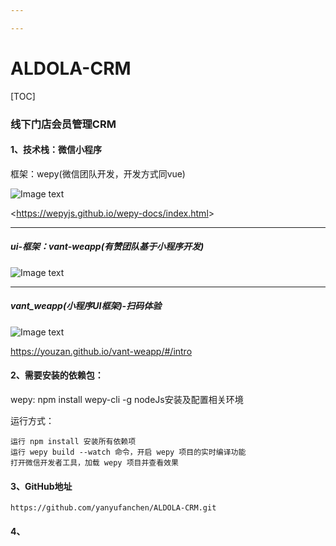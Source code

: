 ```yaml
---

---
```


# ALDOLA-CRM

[TOC]



### 线下门店会员管理CRM

#### 1、技术栈：微信小程序

框架：wepy(微信团队开发，开发方式同vue)

![Image text](http://img.pengwang.xyz/image/githubwepy.png)

<<https://wepyjs.github.io/wepy-docs/index.html>>

------

##### ui-框架：vant-weapp(有赞团队基于小程序开发)

![Image text](http://img.pengwang.xyz/image/githubvant.png)

------

##### vant_weapp(小程序UI框架)-扫码体验

![Image text](http://img.pengwang.xyz/image/githubvantma.png)

<https://youzan.github.io/vant-weapp/#/intro>

#### 2、需要安装的依赖包：

 wepy: npm install wepy-cli -g
 nodeJs安装及配置相关环境

运行方式：

```
运行 npm install 安装所有依赖项
运行 wepy build --watch 命令，开启 wepy 项目的实时编译功能
打开微信开发者工具，加载 wepy 项目并查看效果
```

#### 3、GitHub地址

```
https://github.com/yanyufanchen/ALDOLA-CRM.git
```

#### 4、

